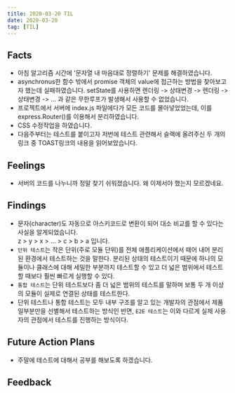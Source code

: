 ```yaml
---
title: 2020-03-20 TIL
date: 2020-03-20
tag: [TIL]
---
```


## Facts

- 아침 알고리즘 시간에 '문자열 내 마음대로 정렬하기' 문제를 해결하였습니다.
- asynchronus한 함수 밖에서 promise 객체의 value에 접근하는 방법을 찾아보고자 했는데 실패하였습니다. setState를 사용하면 렌더링 -> 상태변경 -> 렌더링 -> 상태변경 -> ... 과 같은 무한루프가 발생해서 사용할 수 없었습니다.
- 프로젝트에서 서버에 index.js 파일에다가 모든 코드를 몰아넣었었는데, 이를 express.Router()를 이용해서 분리하였습니다.
- CSS 수정작업을 하였습니다.
- 다음주부터는 테스트를 붙이고자 저번에 테스트 관련해서 슬랙에 올려주신 두 개의 링크 중 TOAST링크의 내용을 읽어보았습니다. 

## Feelings

- 서버의 코드를 나누니까 정말 찾기 쉬워졌습니다. 왜 이제서야 했는지 모르겠네요.

## Findings

- 문자(character)도 자동으로 아스키코드로 변환이 되어 대소 비교를 할 수 있다는 사실을 알게되었습니다.  
z > y > x > ... > c > b > a 입니다.
- `단위 테스트`는 작은 단위(주로 모듈 단위)를 전체 애플리케이션에서 떼어 내어 분리된 환경에서 테스트하는 것을 말한다. 분리된 상태의 테스트이기 때문에 하나의 모듈이나 클래스에 대해 세밀한 부분까지 테스트할 수 있고 더 넓은 범위에서 테스트할 때보다 훨씬 빠르게 실행할 수 있다.
- `통합 테스트`는 단위 테스트보다 좀 더 넓은 범위의 테스트를 말하며 보통 두 개 이상의 모듈이 실제로 연결된 상태를 테스트한다.
- 단위 테스트나 통합 테스트는 모두 내부 구조를 알고 있는 개발자의 관점에서 제품 일부분만을 선별해서 테스트하는 방식인 반면, `E2E 테스트`는 이와 다르게 실제 사용자의 관점에서 테스트를 진행하는 방식이다.

## Future Action Plans

- 주말에 테스트에 대해서 공부를 해보도록 하겠습니다.

## Feedback
